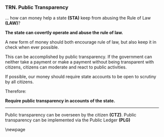 
### TRN. Public Transparency

... how can money help a state **(STA)** keep from abusing the Rule of Law **(LAW)**?

**The state can covertly operate and abuse the rule of law.**

A new form of money should both encourage rule of law, but also keep it in check when ever possible.

This can be accomplished by public transparency. If the government can neither take a payment or make a payment without being transparent with citizens, citizens can moderate and react to public activities.

If possible, our money should require state accounts to be open to scrutiny by all citizens.

Therefore:

**Require public transparency in accounts of the state.**

----------

Public transparency can be overseen by the citizen **(CTZ)**. Public transparency can be implemented via the Public Ledger **(PLG)**


\newpage





